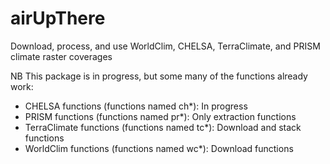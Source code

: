 # airUpThere
Download, process, and use WorldClim, CHELSA, TerraClimate, and PRISM climate raster coverages

NB This package is in progress, but some many of the functions already work:

* CHELSA functions (functions named ch*): In progress
* PRISM functions (functions named pr*): Only extraction functions
* TerraClimate functions (functions named tc*): Download and stack functions
* WorldClim functions (functions named wc*): Download functions
